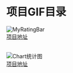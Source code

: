 # 项目GIF目录<br>
![MyRatingBar](https://github.com/ZuoJinDong/GIF/blob/master/MyRatingBar.gif) <br>
[项目地址](https://github.com/ZuoJinDong/MyRatingBar) <br><br>

![Chart统计图](https://github.com/ZuoJinDong/GIF/blob/master/chart.gif) <br>
[项目地址](https://github.com/ZuoJinDong/Chart) <br><br>
